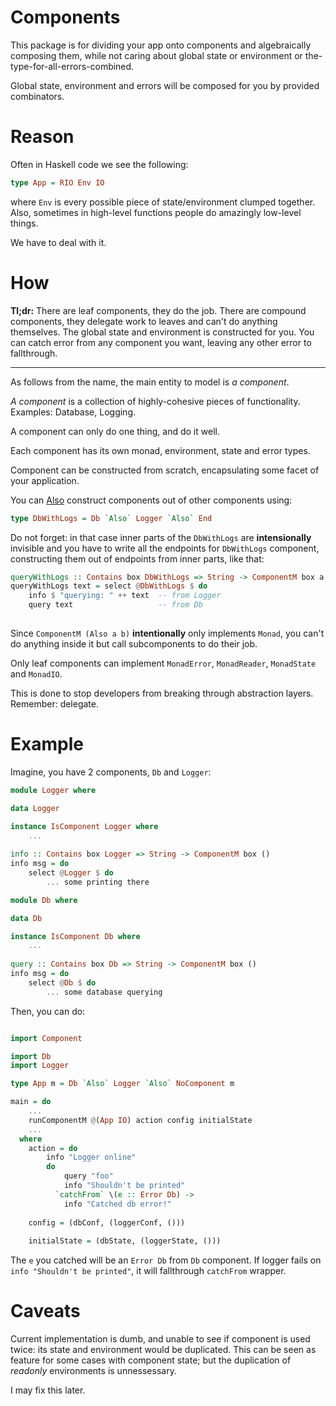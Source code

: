 
# Components

This package is for dividing your app onto components and algebraically composing them,
while not caring about global state or environment or the-type-for-all-errors-combined.

Global state, environment and errors will be composed for you by provided combinators.

# Reason

Often in Haskell code we see the following:
```haskell
type App = RIO Env IO
```
where `Env` is every possible piece of state/environment clumped together.
Also, sometimes in high-level functions people do amazingly low-level things.

We have to deal with it.

# How

**Tl;dr:** There are leaf components, they do the job. There are compound components, they delegate work to leaves and can't do anything themselves.
The global state and environment is constructed for you. You can catch error from any component you want, leaving any other error to fallthrough.

---

As follows from the name, the main entity to model is _a component_.

_A component_ is a collection of highly-cohesive pieces of functionality.
Examples: Database, Logging.

A component can only do one thing, and do it well.

Each component has its own monad, environment, state and error types.

Component can be constructed from scratch, encapsulating some facet of your application.

You can [Also](./src/Component/Find.hs) construct components out of other components using:
```haskell
type DbWithLogs = Db `Also` Logger `Also` End
```
Do not forget: in that case inner parts of the `DbWithLogs` are **intensionally** invisible and you have
to write all the endpoints for `DbWithLogs` component, constructing them out of endpoints from
inner parts, like that:
```haskell
queryWithLogs :: Contains box DbWithLogs => String -> ComponentM box a
queryWithLogs text = select @DbWithLogs $ do
    info $ "querying: " ++ text  -- from Logger
    query text                   -- from Db
    
```
Since `ComponentM (Also a b)` **intentionally** only implements `Monad`,
you can't do anything inside it but call subcomponents to do their job.

Only leaf components can implement `MonadError`, `MonadReader`, `MonadState` and `MonadIO`.

This is done to stop developers from breaking through abstraction layers. Remember: delegate.

# Example

Imagine, you have 2 components, `Db` and `Logger`:

```haskell
module Logger where

data Logger

instance IsComponent Logger where
    ...
    
info :: Contains box Logger => String -> ComponentM box ()
info msg = do
    select @Logger $ do
        ... some printing there

```

```haskell
module Db where

data Db

instance IsComponent Db where
    ...
    
query :: Contains box Db => String -> ComponentM box ()
info msg = do
    select @Db $ do
        ... some database querying
```

Then, you can do:

```haskell

import Component

import Db
import Logger

type App m = Db `Also` Logger `Also` NoComponent m

main = do
    ...
    runComponentM @(App IO) action config initialState
    ...
  where
    action = do
        info "Logger online"
        do
            query "foo"
            info "Shouldn't be printed"
          `catchFrom` \(e :: Error Db) ->
            info "Catched db error!"
    
    config = (dbConf, (loggerConf, ()))
    
    initialState = (dbState, (loggerState, ()))
```

The `e` you catched will be an `Error Db` from `Db` component.
If logger fails on `info "Shouldn't be printed"`, it will fallthrough `catchFrom` wrapper.

# Caveats

Current implementation is dumb, and unable to see if component is used twice: its state and environment would be duplicated.
This can be seen as feature for some cases with component state; but the duplication of _readonly_ environments is unnessessary.

I may fix this later.
